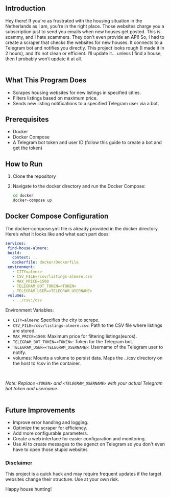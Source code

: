 ## Introduction
Hey there! If you're as frustrated with the housing situation in the Netherlands as I am, you're in the right place. Those websites charge you a subscription just to send you emails when new houses get posted. This is scammy, and I hate scammers. They don't even provide an API! So, I had to create a scraper that checks the websites for new houses. It connects to a Telegram bot and notifies you directly. This project looks rough (I made it in 2 hours), and it’s not clean or efficient. I’ll update it… unless I find a house, then I probably won’t update it at all. <br><br>

## What This Program Does
- Scrapes housing websites for new listings in specified cities.
- Filters listings based on maximum price.
- Sends new listing notifications to a specified Telegram user via a bot.
## Prerequisites
- Docker
- Docker Compose
- A Telegram bot token and user ID (follow this guide to create a bot and get the token)
## How to Run
1. Clone the repository

2. Navigate to the docker directory and run the Docker Compose:
   ```bash
   cd docker
   docker-compose up
   ```

## Docker Compose Configuration
The docker-compose.yml file is already provided in the docker directory. Here’s what it looks like and what each part does:
   ```yaml
   services:
    find-house-almere:
    build:
      context: ..
      dockerfile: docker/Dockerfile
    environment:
      - CITY=almere
      - CSV_FILE=/csv/listings-almere.csv
      - MAX_PRICE=1500
      - TELEGRAM_BOT_TOKEN=<TOKEN>
      - TELEGRAM_USER=<TELEGRAM_USERNAME>
    volumes:
      - ../csv:/csv
   ```


Environment Variables:

- `CITY=almere`: Specifies the city to scrape.
- `CSV_FILE=/csv/listings-almere.csv`: Path to the CSV file where listings are stored.
- `MAX_PRICE=1500`: Maximum price for filtering listings(euros).
- `TELEGRAM_BOT_TOKEN=<TOKEN>`: Token for the Telegram bot.
- `TELEGRAM_USER=<TELEGRAM_USERNAME>`: Username of the Telegram user to notify.
- volumes: Mounts a volume to persist data. Maps the ../csv directory on the host to /csv in the container.
<br>

*Note: Replace `<TOKEN>` and `<TELEGRAM_USERNAME>` with your actual Telegram bot token and username.*
 <br><br>
## Future Improvements
- Improve error handling and logging.
- Optimize the scraper for efficiency.
- Add more configurable parameters.
- Create a web interface for easier configuration and monitoring.
- Use AI to create messages to the agenct on Telegram so you don't even have to open those stupid websites
 
### **Disclaimer**
This project is a quick hack and may require frequent updates if the target websites change their structure. Use at your own risk.

Happy house hunting!

